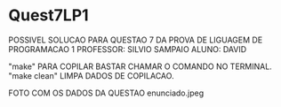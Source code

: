 # Quest7LP1
POSSIVEL SOLUCAO PARA QUESTAO 7 DA PROVA DE LIGUAGEM DE PROGRAMACAO 1
PROFESSOR: SILVIO SAMPAIO
ALUNO: DAVID

"make" PARA COPILAR BASTAR CHAMAR O COMANDO NO TERMINAL.
"make clean" LIMPA DADOS DE COPILACAO.

FOTO COM OS DADOS DA QUESTAO 
enunciado.jpeg
